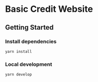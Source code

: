 # Basic Credit Website

## Getting Started

### Install dependencies

```bash
yarn install
```

### Local development

```bash
yarn develop
```
